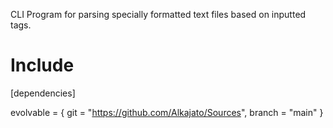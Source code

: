 CLI Program for parsing specially formatted text files based on inputted tags.

# Include 
[dependencies]

evolvable = { git = "https://github.com/Alkajato/Sources", branch = "main" }
